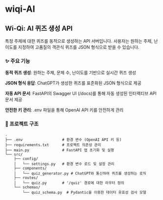 # wiqi-AI

## Wi-Qi: AI 퀴즈 생성 API
특정 주제에 대한 퀴즈를 동적으로 생성하는 API 서버입니다. 사용자는 원하는 주제, 난이도를 지정하여 고품질의 객관식 퀴즈를 JSON 형식으로 받을 수 있습니다.

### ✨ 주요 기능
**동적 퀴즈 생성**: 원하는 주제, 문제 수, 난이도를 기반으로 실시간 퀴즈 생성

**JSON 형식 응답**: ChatGPT가 생성한 퀴즈를 표준화된 JSON 형식으로 제공

**자동 API 문서**: FastAPI의 Swagger UI (/docs)를 통해 자동 생성된 인터랙티브 API 문서 제공

**안전한 키 관리**: .env 파일을 통해 OpenAI API 키를 안전하게 관리


### 📂 프로젝트 구조
```
.
├── .env                  # 환경 변수 (OpenAI API 키 등)
├── requirements.txt      # 프로젝트 의존성 관리
├── main.py               # FastAPI 앱 초기화 및 실행
└── src/
    ├── config/
    │   └── settings.py   # 환경 변수 로드 및 설정 관리
    ├── components/
    │   └── quiz_generator.py # ChatGPT와 통신하여 퀴즈를 생성하는 로직
    ├── routes/
    │   └── quiz.py       # '/quiz' 경로에 대한 라우터 정의
    └── schemas/
        └── quiz_schema.py  # Pydantic을 이용한 데이터 유효성 검사 모델
```